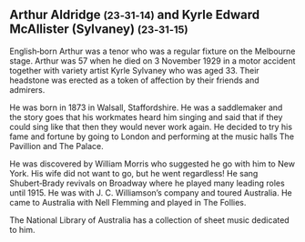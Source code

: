 
## Arthur Aldridge <small>(23‑31‑14)</small> and Kyrle Edward McAllister (Sylvaney) <small>(23‑31‑15)</small>

English‑born Arthur was a tenor who was a regular fixture on the Melbourne stage. Arthur was 57 when he died on 3 November 1929 in a motor accident together with variety artist Kyrle Sylvaney who was aged 33. Their headstone was erected as a token of affection by their friends and admirers. 

He was born in 1873 in Walsall, Staffordshire. He was a saddlemaker and the story goes that his workmates heard him singing and said that if they could sing like that then they would never work again. He decided to try his fame and fortune by going to London and performing at the music halls The Pavillion and The Palace. 

He was discovered by William Morris who suggested he go with him to New York. His wife did not want to go, but he went regardless! He sang Shubert‑Brady revivals on Broadway where he played many leading roles until 1915. He was with J. C. Williamson’s company and toured Australia. He came to Australia with Nell Flemming and played in The Follies. 

The National Library of Australia has a collection of sheet music dedicated to him.

